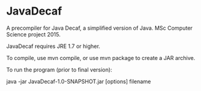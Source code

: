 # JavaDecaf
A precompiler for Java Decaf, a simplified version of Java. MSc Computer Science project 2015.

JavaDecaf requires JRE 1.7 or higher.

To compile, use mvn compile, or use mvn package to create a JAR archive.

To run the program (prior to final version):

java -jar JavaDecaf-1.0-SNAPSHOT.jar [options] filename
